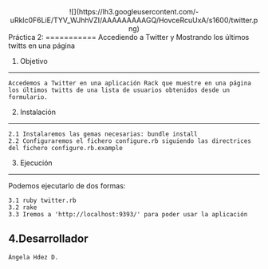 <center>![](https://lh3.googleusercontent.com/-uRklc0F6LiE/TYV_WJhhVZI/AAAAAAAAAGQ/HovceRcuUxA/s1600/twitter.png)</center>
Práctica 2:
===========
 Accediendo a Twitter y Mostrando los últimos twitts en una página


1. Objetivo
-----------

	Accedemos a Twitter en una aplicación Rack que muestre en una página los últimos twitts de una lista de usuarios obtenidos desde un formulario.

2. Instalación
--------------

	2.1 Instalaremos las gemas necesarias: bundle install
	2.2 Configuraremos el fichero configure.rb siguiendo las directrices del fichero configure.rb.example

3. Ejecución
------------

Podemos ejecutarlo de dos formas:

	3.1 ruby twitter.rb
	3.2 rake
	3.3 Iremos a 'http://localhost:9393/' para poder usar la aplicación

4.Desarrollador
---------------

	Ángela Hdez D.